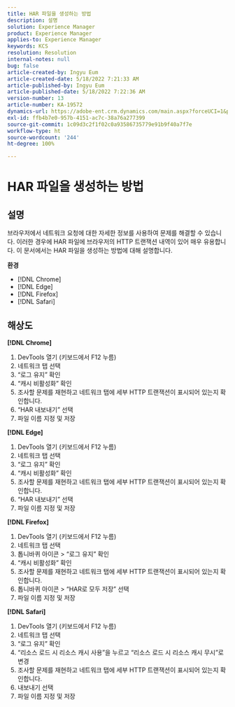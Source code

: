 ```yaml
---
title: HAR 파일을 생성하는 방법
description: 설명
solution: Experience Manager
product: Experience Manager
applies-to: Experience Manager
keywords: KCS
resolution: Resolution
internal-notes: null
bug: false
article-created-by: Ingyu Eum
article-created-date: 5/18/2022 7:21:33 AM
article-published-by: Ingyu Eum
article-published-date: 5/18/2022 7:22:36 AM
version-number: 13
article-number: KA-19572
dynamics-url: https://adobe-ent.crm.dynamics.com/main.aspx?forceUCI=1&pagetype=entityrecord&etn=knowledgearticle&id=58c9ff20-7bd6-ec11-a7b5-000d3a3ade0f
exl-id: ffb4b7e0-957b-4151-ac7c-38a76a277399
source-git-commit: 1c09d3c2f1f02c0a93586735779e91b9f40a7f7e
workflow-type: ht
source-wordcount: '244'
ht-degree: 100%

---
```


# HAR 파일을 생성하는 방법

## 설명


브라우저에서 네트워크 요청에 대한 자세한 정보를 사용하여 문제를 해결할 수 있습니다. 이러한 경우에 HAR 파일에 브라우저의 HTTP 트랜잭션 내역이 있어 매우 유용합니다. 이 문서에서는 HAR 파일을 생성하는 방법에 대해 설명합니다.

<b>환경</b>

- [!DNL Chrome]
- [!DNL Edge]
- [!DNL Firefox]
- [!DNL Safari]


## 해상도


<b>[!DNL Chrome]</b>

1. DevTools 열기 (키보드에서 F12 누름)
1. 네트워크 탭 선택
1. “로그 유지” 확인
1. “캐시 비활성화” 확인
1. 조사할 문제를 재현하고 네트워크 탭에 세부 HTTP 트랜잭션이 표시되어 있는지 확인합니다.
1. “HAR 내보내기” 선택
1. 파일 이름 지정 및 저장

<b>[!DNL Edge]</b>

1. DevTools 열기 (키보드에서 F12 누름)
1. 네트워크 탭 선택
1. “로그 유지” 확인
1. “캐시 비활성화” 확인
1. 조사할 문제를 재현하고 네트워크 탭에 세부 HTTP 트랜잭션이 표시되어 있는지 확인합니다.
1. “HAR 내보내기” 선택
1. 파일 이름 지정 및 저장

<b>[!DNL Firefox]</b>

1. DevTools 열기 (키보드에서 F12 누름)
1. 네트워크 탭 선택
1. 톱니바퀴 아이콘 > “로그 유지” 확인
1. “캐시 비활성화” 확인
1. 조사할 문제를 재현하고 네트워크 탭에 세부 HTTP 트랜잭션이 표시되어 있는지 확인합니다.
1. 톱니바퀴 아이콘 > “HAR로 모두 저장” 선택
1. 파일 이름 지정 및 저장

<b>[!DNL Safari]</b>

1. DevTools 열기 (키보드에서 F12 누름)
1. 네트워크 탭 선택 
1. “로그 유지” 확인
1. “리소스 로드 시 리소스 캐시 사용”을 누르고 “리소스 로드 시 리소스 캐시 무시”로 변경
1. 조사할 문제를 재현하고 네트워크 탭에 세부 HTTP 트랜잭션이 표시되어 있는지 확인합니다.
1. 내보내기 선택
1. 파일 이름 지정 및 저장
